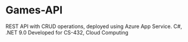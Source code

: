 # Games-API
REST API with CRUD operations, deployed using Azure App Service.
C#, .NET 9.0
Developed for CS-432, Cloud Computing
